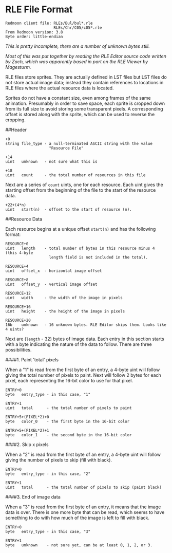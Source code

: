 RLE File Format
===============

```
Redmoon client file: RLEs/Bul/bul*.rle
                     RLEs/Chr/C05/c05*.rle
From Redmoon version: 3.8
Byte order: little-endian
```

*This is pretty incomplete, there are a number of unknown bytes still.*

*Most of this was put together by reading the RLE Editor source code written
by Zach, which was apparently based in part on the RLE Viewer by Magesturm.*

RLE files store sprites. They are actually defined in LST files but LST files
do not store actual image data; instead they contain references to locations
in RLE files where the actual resource data is located.

Sprites do not have a constant size, even among frames of the same animation.
Presumably in order to save space, each sprite is cropped down from its full
size to avoid storing some transparent pixels. A corresponding offset is 
stored along with the sprite, which can be used to reverse the cropping.


##Header

```
+0
string file_type - a null-terminated ASCII string with the value 
                   "Resource File"

+14
uint   unknown   - not sure what this is

+18
uint   count     - the total number of resources in this file
```

Next are a series of `count` uints, one for each resource. Each uint gives
the starting offset from the beginning of the file to the start of the
resource data.

```
+22+(4*n)
uint   start(n)  - offset to the start of resource (n).
```

##Resource Data

Each resource begins at a unique offset `start(n)` and has the following 
format:

```
RESOURCE+0
uint   length    - total number of bytes in this resource minus 4 (this 4-byte
                   length field is not included in the total).

RESOURCE+4
uint   offset_x  - horizontal image offset

RESOURCE+8
uint   offset_y  - vertical image offset

RESOURCE+12
uint   width     - the width of the image in pixels

RESOURCE+16
uint   height    - the height of the image in pixels

RESOURCE+20
16b    unknown   - 16 unknown bytes. RLE Editor skips them. Looks like 4 uints?
```

Next are (`length` - 32) bytes of image data. Each entry in this section starts
with a byte indicating the nature of the data to follow. There are three
possibilities.

####1. Paint 'total' pixels

When a "1" is read from the first byte of an entry, a 4-byte uint will follow
giving the total number of pixels to paint. Next will follow 2 bytes for each
pixel, each representing the 16-bit color to use for that pixel.

```
ENTRY+0
byte   entry_type - in this case, "1"

ENTRY+1
uint   total      - the total number of pixels to paint

ENTRY+5+(PIXEL*2)+0
byte   color_0    - the first byte in the 16-bit color

ENTRY+5+(PIXEL*2)+1
byte   color_1    - the second byte in the 16-bit color
```


####2. Skip x pixels

When a "2" is read from the first byte of an entry, a 4-byte uint will follow
giving the number of pixels to skip (fill with black).

```
ENTRY+0
byte   entry_type - in this case, "2"

ENTRY+1
uint   total      - the total number of pixels to skip (paint black)
```


####3. End of image data

When a "3" is read from the first byte of an entry, it means that the image
data is over. There is one more byte that can be read, which seems to have
something to do with how much of the image is left to fill with black.

```
ENTRY+0
byte   entry_type - in this case, "3"

ENTRY+1
byte   unknown    - not sure yet, can be at least 0, 1, 2, or 3.
```
